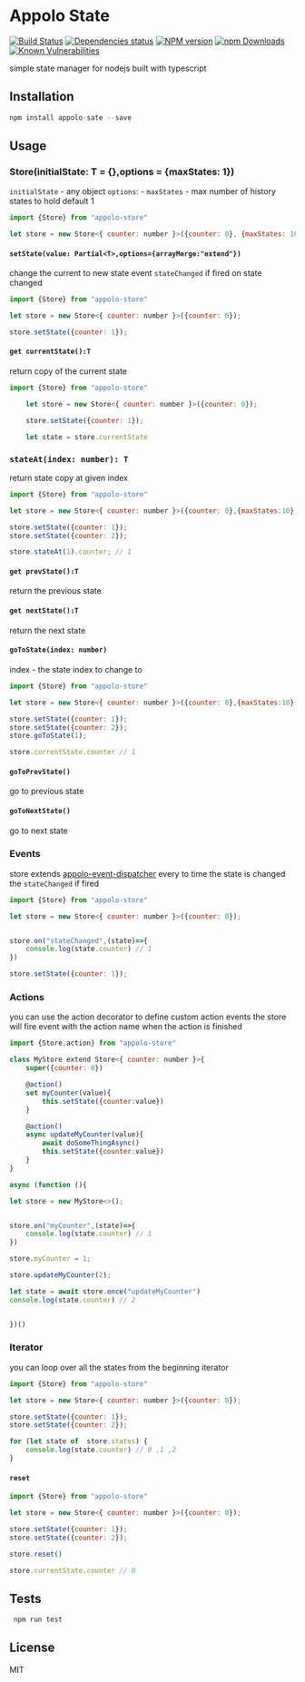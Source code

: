 # Appolo State
[![Build Status](https://travis-ci.org/shmoop207/appolo-state.svg?branch=master)](https://travis-ci.org/shmoop207/appolo-state) [![Dependencies status](https://david-dm.org/shmoop207/appolo-state.svg)](https://david-dm.org/shmoop207/appolo-state) [![NPM version](https://badge.fury.io/js/appolo-state.svg)](https://badge.fury.io/js/appolo-state)  [![npm Downloads](https://img.shields.io/npm/dm/appolo-state.svg?style=flat)](https://www.npmjs.com/package/appolo-state)
[![Known Vulnerabilities](https://snyk.io/test/github/shmoop207/appolo-state/badge.svg)](https://snyk.io/test/github/shmoop207/appolo-state)

simple state manager for nodejs built with typescript

## Installation
```javascript
npm install appolo-sate --save
```
## Usage

### Store(initialState: T = {},options = {maxStates: 1})
`initialState` - any  object
`options`:
    - `maxStates` - max number of history states to hold default 1
```javascript
import {Store} from "appolo-store"

let store = new Store<{ counter: number }>({counter: 0}, {maxStates: 10});

```

#### `setState(value: Partial<T>,options={arrayMerge:"extend"})`
change the current to new state
event `stateChanged` if fired on state changed
```javascript
import {Store} from "appolo-store"

let store = new Store<{ counter: number }>({counter: 0});

store.setState({counter: 1});

```

#### `get currentState():T`
return copy of the current state
```javascript
import {Store} from "appolo-store"

    let store = new Store<{ counter: number }>({counter: 0});

    store.setState({counter: 1});

    let state = store.currentState


```
### `stateAt(index: number): T`
return state copy at given index
```javascript
import {Store} from "appolo-store"

let store = new Store<{ counter: number }>({counter: 0},{maxStates:10});

store.setState({counter: 1});
store.setState({counter: 2});

store.stateAt(1).counter; // 1


```
#### `get prevState():T`
return the previous state

#### `get nextState():T`
return the next state

#### `goToState(index: number)`
index -  the state index to change to

```javascript
import {Store} from "appolo-store"

let store = new Store<{ counter: number }>({counter: 0},{maxStates:10});

store.setState({counter: 1});
store.setState({counter: 2});
store.goToState(1);

store.currentState.counter // 1

```

#### `goToPrevState()`
go to previous state

#### `goToNextState()`
go to next state

### Events
store extends [appolo-event-dispatcher](https://github.com/shmoop207/appolo-event-dispatcher)
every to time the state is changed the `stateChanged` if fired
```javascript
import {Store} from "appolo-store"

let store = new Store<{ counter: number }>({counter: 0});


store.on("stateChanged",(state)=>{
    console.log(state.counter) // 1
})

store.setState({counter: 1});

```

### Actions
you can use the action decorator to define custom action events
the store will fire event with the action name when the action is finished
```javascript
import {Store,action} from "appolo-store"

class MyStore extend Store<{ counter: number }>{
    super({counter: 0})

    @action()
    set myCounter(value){
        this.setState({counter:value})
    }

    @action()
    async updateMyCounter(value){
        await doSomeThingAsync()
        this.setState({counter:value})
    }
}

async (function (){

let store = new MyStore<>();


store.on("myCounter",(state)=>{
    console.log(state.counter) // 1
})

store.myCounter = 1;

store.updateMyCounter(2);

let state = await store.once("updateMyCounter")
console.log(state.counter) // 2


})()
```

### Iterator
you can loop over all the states from the beginning iterator
```javascript
import {Store} from "appolo-store"

let store = new Store<{ counter: number }>({counter: 0});

store.setState({counter: 1});
store.setState({counter: 2});

for (let state of  store.states) {
    console.log(state.counter) // 0 ,1 ,2
}

```


#### `reset`
```javascript
import {Store} from "appolo-store"

let store = new Store<{ counter: number }>({counter: 0});

store.setState({counter: 1});
store.setState({counter: 2});

store.reset()

store.currentState.counter // 0

```


## Tests
```javascript
 npm run test
```

## License
MIT